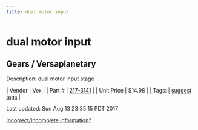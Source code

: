 ```yaml
---
title: dual motor input
---
```


# dual motor input
## Gears / Versaplanetary
Description: 	dual motor input stage 

| Vendor | Vex | 
| Part # | [217-3141](http://www.vexrobotics.com/versaplanetary.html) | 
| Unit Price | $14.98 | 
| Tags: | [suggest tags](https://docs.google.com/forms/d/e/1FAIpQLSeWyY8v3RgOty-MyWmh9U0iivNYN_molChYyS-0U-o-kOAv_g/viewform) | 

Last updated: Sun Aug 13 23:35:15 PDT 2017

 [Incorrect/Incomplete information?](https://docs.google.com/forms/d/e/1FAIpQLSeWyY8v3RgOty-MyWmh9U0iivNYN_molChYyS-0U-o-kOAv_g/viewform)